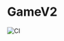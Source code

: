 # GameV2
![CI](https://github.com/123Batman123/testing_extended/actions/workflows/web.yml/badge.svg)


